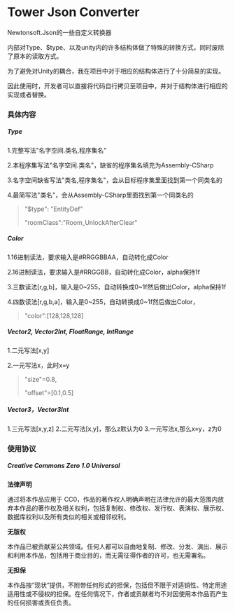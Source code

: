 # Tower Json Converter

Newtonsoft.Json的一些自定义转换器

内部对Type、$type、以及unity内的许多结构体做了特殊的转换方式，同时废除了原本的读取方式。

为了避免对Unity的耦合，我在项目中对于相应的结构体进行了十分简易的实现。

因此使用时，开发者可以直接将代码自行拷贝至项目中，并对于结构体进行相应的实现或者替换。

### 具体内容

##### Type

1.完整写法"名字空间.类名,程序集名"

2.本程序集写法"名字空间.类名"，缺省的程序集名填充为Assembly-CSharp

3.名字空间缺省写法"类名,程序集名"，会从目标程序集里面找到第一个同类名的

4.最简写法"类名"，会从Assembly-CSharp里面找到第一个同类名的

> "$type": "EntityDef"
> 
> "roomClass":"Room\_UnlockAfterClear"

##### Color

1.16进制读法，要求输入是#RRGGBBAA，自动转化成Color

2.16进制读法，要求输入是#RRGGBB，自动转化成Color，alpha保持1f

3.三数读法\[r,g,b]，输入是0\~255，自动转换成0\~1f然后做出Color，alpha保持1f

4.四数读法\[r,g,b,a]，输入是0\~255，自动转换成0\~1f然后做出Color，

> "color":\[128,128,128]

##### Vector2, Vector2Int, FloatRange, IntRange

1.二元写法\[x,y]

2.一元写法x，此时x=y

> "size"=0.8,
> 
> "offset"=\[0.1,0.5]

##### Vector3，Vector3Int

1.三元写法\[x,y,z]
2.二元写法\[x,y]，那么z默认为0
3.一元写法x,那么x=y，z为0

### 使用协议

##### Creative Commons Zero 1.0 Universal

**法律声明**

通过将本作品应用于 CC0，作品的著作权人明确声明在法律允许的最大范围内放弃本作品的著作权及相关权利，包括复制权、修改权、发行权、表演权、展示权、数据库权利以及所有类似的相关或相邻权利。

**无版权**

本作品已被贡献至公共领域。任何人都可以自由地复制、修改、分发、演出、展示和利用本作品，包括用于商业目的，而无需征得作者的许可，也无需署名。

**无担保**

本作品按“现状”提供，不附带任何形式的担保，包括但不限于对适销性、特定用途适用性或不侵权的担保。在任何情况下，作者或贡献者均不对因使用本作品而产生的任何损害或责任负责。
